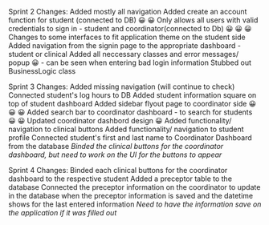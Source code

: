 ﻿Sprint 2 Changes: 
Added mostly all navigation
Added create an account function for student (connected to DB) 😀 😀 
Only allows all users with valid credentials to sign in - student and coordinator(connected to Db) 😀 😀 😀 
Changes to some interfaces to fit application theme on the student side
Added navigation from the signin page to the appropriate dashboard - student or clinical
Added all neccessary classes and error messages/ popup 😀
	- can be seen when entering bad login information
Stubbed out BusinessLogic class

Sprint 3 Changes: 
Added missing navigation (will continue to check)
Connected student's log hours to DB
Added student information square on top of student dashboard
Added sidebar flyout page to coordinator side 😀 😀 😀 
Added search bar to coordinator dashboard - to search for students 😀 😀 
Updated coordinator dashbord design 😀 
Added functionality/ navigation to clinical buttons
Added functionality/ navigation to student profile
Connected student's first and last name to Coordinator Dashboard from the database
*Binded the clinical buttons for the coordinator dashboard, but need to work on the UI for the buttons to appear*

Sprint 4 Changes:
Binded each clinical buttons for the coordinator dashboard to the respective student
Added a preceptor table to the database
Connected the preceptor information on the coordinator to update in the database when the preceptor information is saved and the datetime shows for the last entered information
*Need to have the information save on the application if it was filled out*


